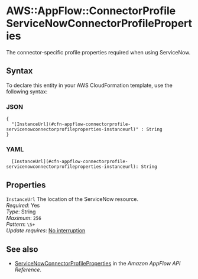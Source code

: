 # AWS::AppFlow::ConnectorProfile ServiceNowConnectorProfileProperties<a name="aws-properties-appflow-connectorprofile-servicenowconnectorprofileproperties"></a>

 The connector\-specific profile properties required when using ServiceNow\. 

## Syntax<a name="aws-properties-appflow-connectorprofile-servicenowconnectorprofileproperties-syntax"></a>

To declare this entity in your AWS CloudFormation template, use the following syntax:

### JSON<a name="aws-properties-appflow-connectorprofile-servicenowconnectorprofileproperties-syntax.json"></a>

```
{
  "[InstanceUrl](#cfn-appflow-connectorprofile-servicenowconnectorprofileproperties-instanceurl)" : String
}
```

### YAML<a name="aws-properties-appflow-connectorprofile-servicenowconnectorprofileproperties-syntax.yaml"></a>

```
  [InstanceUrl](#cfn-appflow-connectorprofile-servicenowconnectorprofileproperties-instanceurl): String
```

## Properties<a name="aws-properties-appflow-connectorprofile-servicenowconnectorprofileproperties-properties"></a>

`InstanceUrl`  <a name="cfn-appflow-connectorprofile-servicenowconnectorprofileproperties-instanceurl"></a>
 The location of the ServiceNow resource\.   
*Required*: Yes  
*Type*: String  
*Maximum*: `256`  
*Pattern*: `\S+`  
*Update requires*: [No interruption](https://docs.aws.amazon.com/AWSCloudFormation/latest/UserGuide/using-cfn-updating-stacks-update-behaviors.html#update-no-interrupt)

## See also<a name="aws-properties-appflow-connectorprofile-servicenowconnectorprofileproperties--seealso"></a>
+ [ServiceNowConnectorProfileProperties](https://docs.aws.amazon.com/appflow/1.0/APIReference/API_ServiceNowConnectorProfileProperties.html) in the *Amazon AppFlow API Reference*\.

